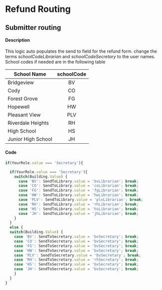 # Refund Routing

## Submitter routing

#### Description 
This logic auto populates the send to field for the refund form. change the terms *schoolCodeLibrarian* and *schoolCodeSecretary* to the user names. School codes if needed are in the following table

| School Name        | schoolCode |
| ------------------ |:----------:|
| Bridgeview         | BV         |
| Cody               | CO         |
| Forest Grove       | FG         |
| Hopewell           | HW         |
| Pleasant View      | PLV        |
| Riverdale Heights  | RH         |
| High School        | HS         |
| Junior High School | JH         |


#### Code
```javascript
if(YourRole.value === 'Secretary'){

  if(YourRole.value === 'Secretary'){
    switch(Building.Value) {
      case 'BV': SendToLibrary.value = 'bvLibrarian'; break;
      case 'CO': SendToLibrary.value = 'coLibrarian'; break;
      case 'FG': SendToLibrary.value = 'fgLibrarian'; break;
      case 'HW': SendToLibrary.value = 'hwLibrarian'; break;
      case 'PLV': SendToLibrary.value = 'plvLibrarian'; break;
      case 'RH': SendToLibrary.value = 'rhLibrarian'; break;
      case 'HS': SendToLibrary.value = 'hsLibrarian'; break;
      case 'JH': SendToLibrary.value = 'jhLibrarian'; break;
    }
  }
  else {
  switch(Building.Value) {
    case 'BV': SendToSecretary.value = 'bvSecretary'; break;
    case 'CO': SendToSecretary.value = 'bvSecretary'; break;
    case 'FG': SendToSecretary.value = 'bvSecretary'; break;
    case 'HW': SendToSecretary.value = 'bvSecretary'; break;
    case 'PLV': SendToSecretary.value = 'bvSecretary'; break;
    case 'RH': SendToSecretary.value = 'rhSecretary'; break;
    case 'HS': SendToSecretary.value = 'bvSecretary'; break;
    case 'JH': SendToSecretary.value = 'bvSecretary'; break;
    }
  }
}
```


